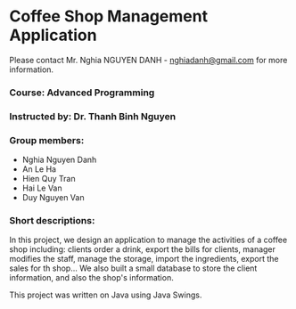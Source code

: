# Coffee Shop Management Application
Please contact Mr. Nghia NGUYEN DANH - nghiadanh@gmail.com for more information.
### Course: Advanced Programming
### Instructed by: Dr. Thanh Binh Nguyen
### Group members:
- Nghia Nguyen Danh
- An Le Ha
- Hien Quy Tran
- Hai Le Van
- Duy Nguyen Van

### Short descriptions:
In this project, we design an application to manage the activities of a coffee shop including: clients order a drink, export the bills for clients, manager modifies the staff, manage the storage, import the ingredients, export the sales for th shop... We also built a small database to store the client information, and also the shop's information.

This project was written on Java using Java Swings. 


